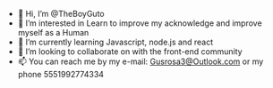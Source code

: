 - 👋 Hi, I’m @TheBoyGuto
- 👀 I’m interested in Learn to improve my acknowledge and improve myself as a Human
- 🌱 I’m currently learning Javascript, node.js and react
- 💞️ I’m looking to collaborate on with the front-end community
- 📫 You can reach me by my e-mail: Gusrosa3@Outlook.com or my phone 5551992774334

<!---
TheboyGuto/TheboyGuto is a ✨ special ✨ repository because its `README.md` (this file) appears on your GitHub profile.
You can click the Preview link to take a look at your changes.
--->
